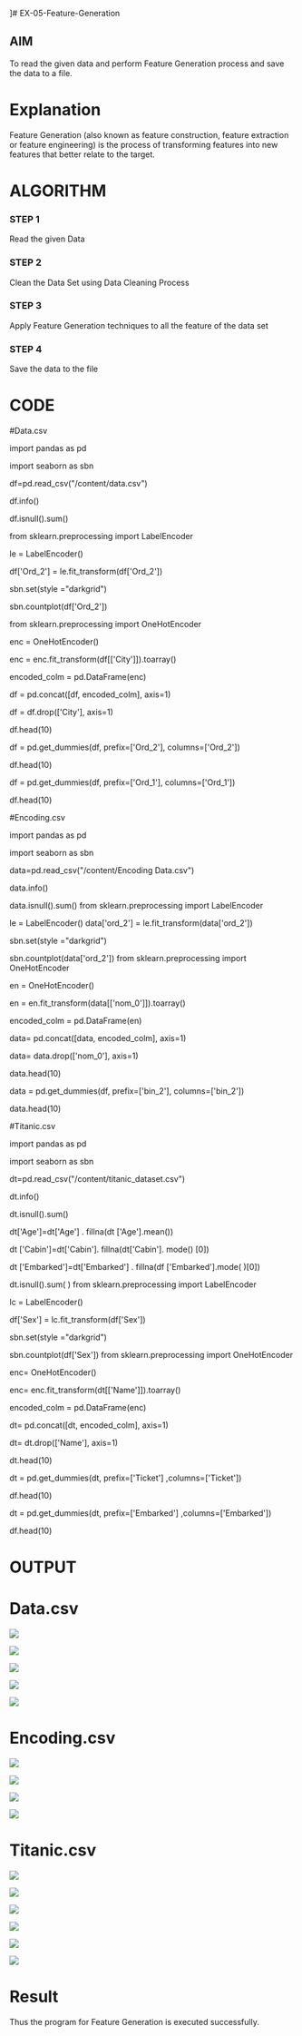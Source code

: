 ]# EX-05-Feature-Generation


## AIM
To read the given data and perform Feature Generation process and save the data to a file. 

# Explanation
Feature Generation (also known as feature construction, feature extraction or feature engineering) is the process of transforming features into new features that better relate to the target.
 

# ALGORITHM
### STEP 1
Read the given Data
### STEP 2
Clean the Data Set using Data Cleaning Process
### STEP 3
Apply Feature Generation techniques to all the feature of the data set
### STEP 4
Save the data to the file


# CODE

#Data.csv

import pandas as pd

import seaborn as sbn

df=pd.read_csv("/content/data.csv")

df.info()

df.isnull().sum()

from sklearn.preprocessing import LabelEncoder

le = LabelEncoder()

df['Ord_2'] = le.fit_transform(df['Ord_2'])

sbn.set(style ="darkgrid")

sbn.countplot(df['Ord_2'])

from sklearn.preprocessing import OneHotEncoder

enc = OneHotEncoder()

enc = enc.fit_transform(df[['City']]).toarray()

encoded_colm = pd.DataFrame(enc)

df = pd.concat([df, encoded_colm], axis=1)

df = df.drop(['City'], axis=1)

df.head(10)

df = pd.get_dummies(df, prefix=['Ord_2'], columns=['Ord_2'])

df.head(10)

df = pd.get_dummies(df, prefix=['Ord_1'], columns=['Ord_1'])

df.head(10)

#Encoding.csv

import pandas as pd

import seaborn as sbn

data=pd.read_csv("/content/Encoding Data.csv")

data.info()

data.isnull().sum() from sklearn.preprocessing import LabelEncoder

le = LabelEncoder() data['ord_2'] = le.fit_transform(data['ord_2'])

sbn.set(style ="darkgrid")

sbn.countplot(data['ord_2']) from sklearn.preprocessing import OneHotEncoder

en = OneHotEncoder()

en = en.fit_transform(data[['nom_0']]).toarray()

encoded_colm = pd.DataFrame(en)

data= pd.concat([data, encoded_colm], axis=1) 

data= data.drop(['nom_0'], axis=1)

data.head(10)

data = pd.get_dummies(df, prefix=['bin_2'], columns=['bin_2'])

data.head(10)

#Titanic.csv

import pandas as pd

import seaborn as sbn

dt=pd.read_csv("/content/titanic_dataset.csv")

dt.info()

dt.isnull().sum()

dt['Age']=dt['Age'] . fillna(dt ['Age'].mean())

dt ['Cabin']=dt['Cabin']. fillna(dt['Cabin']. mode() [0])

dt ['Embarked']=dt['Embarked'] . fillna(df ['Embarked'].mode( )[0])

dt.isnull().sum( ) from sklearn.preprocessing import LabelEncoder

lc = LabelEncoder()

df['Sex'] = lc.fit_transform(df['Sex'])

sbn.set(style ="darkgrid")

sbn.countplot(df['Sex']) from sklearn.preprocessing import OneHotEncoder

enc= OneHotEncoder()

enc= enc.fit_transform(dt[['Name']]).toarray()

encoded_colm = pd.DataFrame(enc)

dt= pd.concat([dt, encoded_colm], axis=1)

dt= dt.drop(['Name'], axis=1)

dt.head(10)

dt = pd.get_dummies(dt, prefix=['Ticket'] ,columns=['Ticket'])

df.head(10)

dt = pd.get_dummies(dt, prefix=['Embarked'] ,columns=['Embarked'])

df.head(10)

# OUTPUT

# Data.csv


![](https://github.com/KumaravelIT/EX-05-Feature-Generation/blob/main/001.jpg)


![](https://github.com/KumaravelIT/EX-05-Feature-Generation/blob/main/002.jpg)



![](https://github.com/KumaravelIT/EX-05-Feature-Generation/blob/main/003.jpg)



![](https://github.com/KumaravelIT/EX-05-Feature-Generation/blob/main/005.jpg)



![](https://github.com/KumaravelIT/EX-05-Feature-Generation/blob/main/004.jpg) 




# Encoding.csv


![](https://github.com/KumaravelIT/EX-05-Feature-Generation/blob/main/006.jpg)




![](https://github.com/KumaravelIT/EX-05-Feature-Generation/blob/main/007.jpg)




![](https://github.com/KumaravelIT/EX-05-Feature-Generation/blob/main/008.jpg)




![](https://github.com/KumaravelIT/EX-05-Feature-Generation/blob/main/009.jpg)



# Titanic.csv


![](https://github.com/KumaravelIT/EX-05-Feature-Generation/blob/main/0099.jpg)



![](https://github.com/KumaravelIT/EX-05-Feature-Generation/blob/main/00999.jpg)




![](https://github.com/KumaravelIT/EX-05-Feature-Generation/blob/main/009999.jpg)





![](https://github.com/KumaravelIT/EX-05-Feature-Generation/blob/main/0099999.jpg)






![](https://github.com/KumaravelIT/EX-05-Feature-Generation/blob/main/00999999.jpg)




![](https://github.com/KumaravelIT/EX-05-Feature-Generation/blob/main/009999999.jpg)



# Result

Thus the program for Feature Generation is executed successfully.

